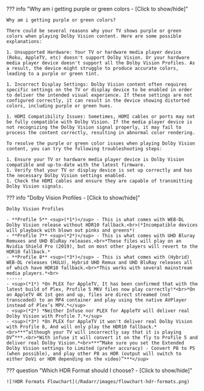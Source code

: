 ??? info "Why am i getting purple or green colors - [Click to show/hide]"

    Why am i getting purple or green colors?

    There could be several reasons why your TV shows purple or green colors when playing Dolby Vision content. Here are some possible explanations:

    1. Unsupported Hardware: Your TV or hardware media player device (Roku, AppleTV, etc) doesn't support Dolby Vision. Or your hardware media player device doesn't support all the Dolby Vision Profiles. As a result, the device might struggle to produce accurate colors, leading to a purple or green tint.

    1. Incorrect Display Settings: Dolby Vision content often requires specific settings on the TV or display device to be enabled in order to deliver the intended visual experience. If these settings are not configured correctly, it can result in the device showing distorted colors, including purple or green hues.

    1. HDMI Compatibility Issues: Sometimes, HDMI cables or ports may not be fully compatible with Dolby Vision. If the media player device is not recognizing the Dolby Vision signal properly, it may fail to process the content correctly, resulting in abnormal color rendering.

    To resolve the purple or green color issues when playing Dolby Vision content, you can try the following troubleshooting steps:

    1. Ensure your TV or hardware media player device is Dolby Vision compatible and up-to-date with the latest firmware.
    1. Verify that your TV or display device is set up correctly and has the necessary Dolby Vision settings enabled.
    1. Check the HDMI cables and ensure they are capable of transmitting Dolby Vision signals.

??? info "Dolby Vision Profiles - [Click to show/hide]"

    Dolby Vision Profiles

    - **Profile 5** <sup>(*1*)</sup> - This is what comes with WEB-DL Dolby Vision release without HDR10 fallback.<br>(*Incompatible devices will playback with blown out pinks and greens*)
    - **Profile 7** <sup>(*2*)</sup> - This is what comes with UHD Bluray Remuxes and UHD BluRay releases.<br>*These files will play on an Nvidia Shield Pro (2019), but on most other players will revert to the HDR10 fallback.*
    - **Profile 8** <sup>(*3*)</sup> - This is what comes with (Hybrid) WEB-DL releases (HULU), Hybrid UHD Remux and UHD BluRay releases all of which have HDR10 fallback.<br>*This works with several mainstream media players.*<br>
    ------
    - <sup>(*1*) *On PLEX for AppleTV, It has been confirmed that with the latest build of Plex, Profile 5 MKV files now play correctly!*<br>*On an AppleTV 4K 1st gen and up, files are direct streamed (not transcoded) to an MP4 container and play using the native AVPlayer instead of Plex’s MPV.*</sup>
    - <sup>(*2*) *Neither Infuse nor PLEX for AppleTV will deliver real Dolby Vision with Profile 7.*</sup>
    - <sup>(*3*) *On PLEX for AppleTV it won't deliver real Dolby Vision with Profile 8, And will only play the HDR10 fallback.*<br>***“although your TV will incorrectly say that it is playing DV”***.<br>*With infuse it will convert it on the fly to Profile 5 and deliver real Dolby Vision.*<br>***“Make sure you set the Extended Dolby Vision settings to Limited (prefer accuracy) - Convert P8 to P5 (when possible), and play other P8 as HDR (output will switch to either DoVi or HDR depending on the video)”***</sup>

??? question "Which HDR Format should I choose? - [Click to show/hide]"

    ![!HDR Formats Flowchart](/Radarr/images/flowchart-hdr-formats.png)
